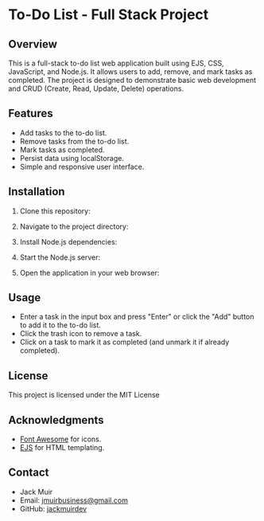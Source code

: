# To-Do List - Full Stack Project

## Overview

This is a full-stack to-do list web application built using EJS, CSS, JavaScript, and Node.js. It allows users to add, remove, and mark tasks as completed. The project is designed to demonstrate basic web development and CRUD (Create, Read, Update, Delete) operations.

## Features

- Add tasks to the to-do list.
- Remove tasks from the to-do list.
- Mark tasks as completed.
- Persist data using localStorage.
- Simple and responsive user interface.

## Installation

1. Clone this repository:

2. Navigate to the project directory:

3. Install Node.js dependencies:

4. Start the Node.js server:

5. Open the application in your web browser:

## Usage

- Enter a task in the input box and press "Enter" or click the "Add" button to add it to the to-do list.
- Click the trash icon to remove a task.
- Click on a task to mark it as completed (and unmark it if already completed).

## License

This project is licensed under the MIT License

## Acknowledgments

- [Font Awesome](https://fontawesome.com/) for icons.
- [EJS](https://ejs.co/) for HTML templating.

## Contact

- Jack Muir
- Email: jmuirbusiness@gmail.com
- GitHub: [jackmuirdev](https://github.com/jackmuirdev)
